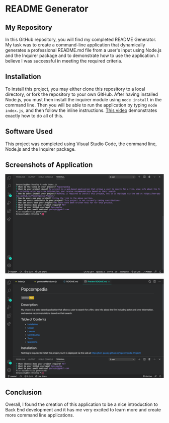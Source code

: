 # README Generator

## My Repository

In this GitHub repository, you will find my completed README Generator. My task was to create a command-line application that dynamically generates a professional README.md file from a user's input using Node.js and the Inquirer package and to demonstrate how to use the application. I believe I was successful in meeting the required criteria.

## Installation

To install this project, you may either clone this repository to a local directory, or fork the repository to your own GitHub. After having installed Node.js, you must then install the inquirer module using `node install` in the command line. Then you will be able to run the application by typing `node index.js`, and then follow the inline instructions. [This video]() demonstrates exactly how to do all of this.

## Software Used

This project was completed using Visual Studio Code, the command line, Node.js and the Inquirer package.

## Screenshots of Application

![command line app](/images/command-line.png?raw=true)

![markdown generated](/images/markdown.png?raw=true)

## Conclusion

Overall, I found the creation of this application to be a nice introduction to Back End development and it has me very excited to learn more and create more command line applications.
